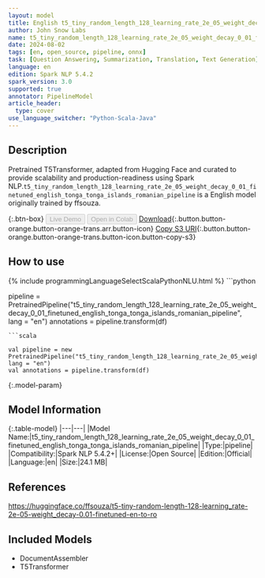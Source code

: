 ```yaml
---
layout: model
title: English t5_tiny_random_length_128_learning_rate_2e_05_weight_decay_0_01_finetuned_english_tonga_tonga_islands_romanian_pipeline pipeline T5Transformer from ffsouza
author: John Snow Labs
name: t5_tiny_random_length_128_learning_rate_2e_05_weight_decay_0_01_finetuned_english_tonga_tonga_islands_romanian_pipeline
date: 2024-08-02
tags: [en, open_source, pipeline, onnx]
task: [Question Answering, Summarization, Translation, Text Generation]
language: en
edition: Spark NLP 5.4.2
spark_version: 3.0
supported: true
annotator: PipelineModel
article_header:
  type: cover
use_language_switcher: "Python-Scala-Java"
---
```


## Description

Pretrained T5Transformer, adapted from Hugging Face and curated to provide scalability and production-readiness using Spark NLP.`t5_tiny_random_length_128_learning_rate_2e_05_weight_decay_0_01_finetuned_english_tonga_tonga_islands_romanian_pipeline` is a English model originally trained by ffsouza.

{:.btn-box}
<button class="button button-orange" disabled>Live Demo</button>
<button class="button button-orange" disabled>Open in Colab</button>
[Download](https://s3.amazonaws.com/auxdata.johnsnowlabs.com/public/models/t5_tiny_random_length_128_learning_rate_2e_05_weight_decay_0_01_finetuned_english_tonga_tonga_islands_romanian_pipeline_en_5.4.2_3.0_1722563474304.zip){:.button.button-orange.button-orange-trans.arr.button-icon}
[Copy S3 URI](s3://auxdata.johnsnowlabs.com/public/models/t5_tiny_random_length_128_learning_rate_2e_05_weight_decay_0_01_finetuned_english_tonga_tonga_islands_romanian_pipeline_en_5.4.2_3.0_1722563474304.zip){:.button.button-orange.button-orange-trans.button-icon.button-copy-s3}

## How to use



<div class="tabs-box" markdown="1">
{% include programmingLanguageSelectScalaPythonNLU.html %}
```python

pipeline = PretrainedPipeline("t5_tiny_random_length_128_learning_rate_2e_05_weight_decay_0_01_finetuned_english_tonga_tonga_islands_romanian_pipeline", lang = "en")
annotations =  pipeline.transform(df)   

```
```scala

val pipeline = new PretrainedPipeline("t5_tiny_random_length_128_learning_rate_2e_05_weight_decay_0_01_finetuned_english_tonga_tonga_islands_romanian_pipeline", lang = "en")
val annotations = pipeline.transform(df)

```
</div>

{:.model-param}
## Model Information

{:.table-model}
|---|---|
|Model Name:|t5_tiny_random_length_128_learning_rate_2e_05_weight_decay_0_01_finetuned_english_tonga_tonga_islands_romanian_pipeline|
|Type:|pipeline|
|Compatibility:|Spark NLP 5.4.2+|
|License:|Open Source|
|Edition:|Official|
|Language:|en|
|Size:|24.1 MB|

## References

https://huggingface.co/ffsouza/t5-tiny-random-length-128-learning_rate-2e-05-weight_decay-0.01-finetuned-en-to-ro

## Included Models

- DocumentAssembler
- T5Transformer